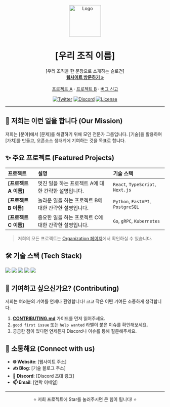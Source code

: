 <p align="center">
  <a href="[조직_웹사이트_URL]">
    <img src="[조직_로고_이미지_URL]" alt="Logo" width="100">
  </a>
</p>

<h1 align="center">[우리 조직 이름]</h1>

<p align="center">
  [우리 조직을 한 문장으로 소개하는 슬로건]
  <br />
  <a href="[조직_웹사이트_URL]"><strong>웹사이트 방문하기 »</strong></a>
  <br />
  <br />
  <a href="[주요_프로젝트_1_링크]">프로젝트 A</a>
  ·
  <a href="[주요_프로젝트_2_링크]">프로젝트 B</a>
  ·
  <a href="[이슈_트래커_링크]">버그 신고</a>
</p>

<p align="center">
  <a href="[X(트위터)_링크]"><img src="https://img.shields.io/twitter/follow/[계정명]?style=social" alt="Twitter"></a>
  <a href="[디스코드_초대_링크]"><img src="https://img.shields.io/discord/[서버ID]?color=7289DA&label=Discord&logo=discord&logoColor=white" alt="Discord"></a>
  <a href="[라이선스_링크]"><img src="https://img.shields.io/github/license/[조직명]/[리포지토리명]" alt="License"></a>
</p>

---

## 🚀 저희는 이런 일을 합니다 (Our Mission)

저희는 [분야]에서 [문제]를 해결하기 위해 모인 전문가 그룹입니다. [기술]을 활용하여 [가치]를 만들고, 오픈소스 생태계에 기여하는 것을 목표로 합니다.

## ✨ 주요 프로젝트 (Featured Projects)

| 프로젝트 | 설명 | 기술 스택 |
| :--- | :--- | :--- |
| **[프로젝트 A 이름]** | 멋진 일을 하는 프로젝트 A에 대한 간략한 설명입니다. | `React`, `TypeScript`, `Next.js` |
| **[프로젝트 B 이름]** | 놀라운 일을 하는 프로젝트 B에 대한 간략한 설명입니다. | `Python`, `FastAPI`, `PostgreSQL` |
| **[프로젝트 C 이름]** | 중요한 일을 하는 프로젝트 C에 대한 간략한 설명입니다. | `Go`, `gRPC`, `Kubernetes` |

> 저희의 모든 프로젝트는 [Organization 페이지](https://github.com/[조직명])에서 확인하실 수 있습니다.

## 🛠️ 기술 스택 (Tech Stack)

<p align="left">
  <img src="https://img.shields.io/badge/JavaScript-F7DF1E?logo=javascript&logoColor=black">
  <img src="https://img.shields.io/badge/Python-3776AB?logo=python&logoColor=white">
  <img src="https://img.shields.io/badge/Go-00ADD8?logo=go&logoColor=white">
  <img src="https://img.shields.io/badge/Docker-2496ED?logo=docker&logoColor=white">
  <img src="https://img.shields.io/badge/Amazon_AWS-232F3E?logo=amazon-aws&logoColor=white">
</p>

## 🤝 기여하고 싶으신가요? (Contributing)

저희는 여러분의 기여를 언제나 환영합니다! 크고 작은 어떤 기여든 소중하게 생각합니다.

1.  **[CONTRIBUTING.md](/.github/blob/main/CONTRIBUTING.md)** 가이드를 먼저 읽어주세요.
2.  `good first issue` 또는 `help wanted` 라벨이 붙은 이슈를 확인해보세요.
3.  궁금한 점이 있다면 언제든지 Discord나 이슈를 통해 질문해주세요.

## 💬 소통해요 (Connect with us)

- **🌐 Website**: [웹사이트 주소]
- **✍️ Blog**: [기술 블로그 주소]
- **💬 Discord**: [Discord 초대 링크]
- **📫 Email**: [연락 이메일]

---
<p align="center">⭐️ 저희 프로젝트에 Star를 눌러주시면 큰 힘이 됩니다! ⭐️</p>
